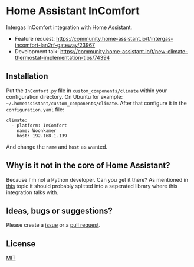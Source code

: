 # Home Assistant InComfort

Intergas InComfort integration with Home Assistant.

- Feature request: https://community.home-assistant.io/t/intergas-incomfort-lan2rf-gateway/23967
- Development talk: https://community.home-assistant.io/t/new-climate-thermostat-implementation-tips/74394

## Installation

Put the `InComfort.py` file in `custom_components/climate` within your configuration directory. On Ubuntu for example: `~/.homeassistant/custom_components/climate`. After that configure it in the `configuration.yaml` file:
```
climate:
  - platform: InComfort
    name: Woonkamer
    host: 192.168.1.139
```
And change the `name` and `host` as wanted.

## Why is it not in the core of Home Assistant?

Because I'm not a Python developer. Can you get it there? As mentioned in [this](https://community.home-assistant.io/t/new-climate-thermostat-implementation-tips/74394) topic it should probably splitted into a seperated library where this integration talks with.

## Ideas, bugs or suggestions?
Please create a [issue](https://github.com/royduin/home-assistant-incomfort/issues) or a [pull request](https://github.com/royduin/home-assistant-incomfort/pulls).

## License
[MIT](LICENSE.md)
